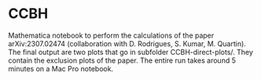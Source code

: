 # CCBH
Mathematica notebook to perform the calculations of the paper arXiv:2307.02474 (collaboration with
D. Rodrigues, S. Kumar, M. Quartin).
The final output are two plots that go in subfolder CCBH-direct-plots/. They contain the exclusion plots of the paper.
The entire run  takes around 5 minutes on a Mac Pro notebook.
